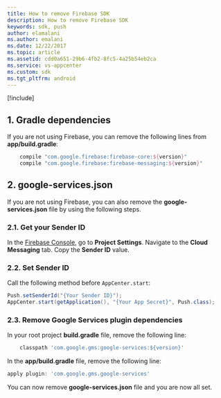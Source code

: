 ```yaml
---
title: How to remove Firebase SDK
description: How to remove Firebase SDK
keywords: sdk, push
author: elamalani
ms.author: emalani
ms.date: 12/22/2017
ms.topic: article
ms.assetid: cdd0a651-29b6-4fb2-8fc5-4a25b54eb2ca
ms.service: vs-appcenter
ms.custom: sdk
ms.tgt_pltfrm: android
---
```


[!include[](introduction-android.md)]

## 1. Gradle dependencies

If you are not using Firebase, you can remove the following lines from **app/build.gradle**:

```groovy
    compile "com.google.firebase:firebase-core:${version}"
    compile "com.google.firebase:firebase-messaging:${version}"
```

## 2. google-services.json

If you are not using Firebase, you can also remove the **google-services.json** file by using the following steps.

### 2.1. Get your Sender ID

In the [Firebase Console](https://console.firebase.google.com),
go to **Project Settings**.
Navigate to the **Cloud Messaging** tab. Copy the **Sender ID** value.

### 2.2. Set Sender ID

Call the following method before `AppCenter.start`:

```java
Push.setSenderId("{Your Sender ID}");
AppCenter.start(getApplication(), "{Your App Secret}", Push.class);
```

### 2.3. Remove Google Services plugin dependencies

In your root project **build.gradle** file, remove the following line:

```groovy
    classpath 'com.google.gms:google-services:${version}'
```

In the **app/build.gradle** file, remove the following line:

```groovy
apply plugin: 'com.google.gms.google-services'
```

You can now remove **google-services.json** file and you are now all set.
